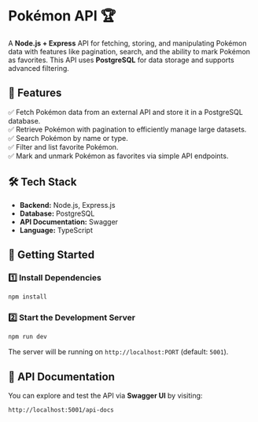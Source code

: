 # Pokémon API 🏆  

A **Node.js + Express** API for fetching, storing, and manipulating Pokémon data with features like pagination, search, and the ability to mark Pokémon as favorites. This API uses **PostgreSQL** for data storage and supports advanced filtering.  

## 🚀 Features  

✅ Fetch Pokémon data from an external API and store it in a PostgreSQL database.  
✅ Retrieve Pokémon with pagination to efficiently manage large datasets.  
✅ Search Pokémon by name or type.  
✅ Filter and list favorite Pokémon.  
✅ Mark and unmark Pokémon as favorites via simple API endpoints.  

## 🛠️ Tech Stack  

- **Backend:** Node.js, Express.js  
- **Database:** PostgreSQL  
- **API Documentation:** Swagger  
- **Language:** TypeScript  

## 🚀 Getting Started  

### 1️⃣ Install Dependencies  

```sh
npm install
```

### 2️⃣ Start the Development Server  

```sh
npm run dev
```

The server will be running on `http://localhost:PORT` (default: `5001`).  

## 📜 API Documentation  

You can explore and test the API via **Swagger UI** by visiting:  

```
http://localhost:5001/api-docs
```

